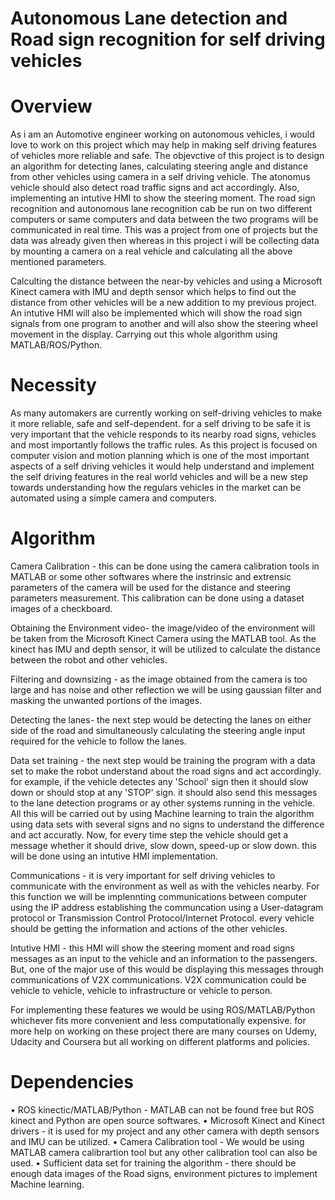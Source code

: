 # Autonomous Lane detection and Road sign recognition for self driving vehicles

# Overview

As i am an Automotive engineer working on autonomous vehicles, i would love to work on this project which may help in making self driving features of vehicles more reliable and safe. The objevctive of this project is to design an algorithm for detecting lanes, calculating steering angle and distance from other vehicles using camera in a self driving vehicle. The atonomus vehicle should also detect road traffic signs and act accordingly. Also, implementing an intutive HMI to show the steering moment.
The road sign recognition and autonomous lane recognition cab be run on two different computers or same computers and data between the two programs will be communicated in real time. This was a project from one of projects but the data was already given then whereas in this project i will be collecting data by mounting a camera on a real vehicle and calculating all the above mentioned parameters. 

Calculting the distance between the near-by vehicles and using a Microsoft Kinect camera with IMU and depth sensor which helps to find out the distance from other vehicles will be a new addition to my previous project.
An intutive HMI will also be implemented which will show the road sign signals from one program to another and will also show the steering wheel movement in the display.
Carrying out this whole algorithm using MATLAB/ROS/Python.

# Necessity

As many automakers are currently working on self-driving vehicles to make it more reliable, safe and self-dependent. for a self driving to be safe it is very important that the vehicle responds to its nearby road signs, vehicles and most importantly follows the traffic rules. As this project is focused on computer vision and motion planning which is one of the most important aspects of a self driving vehicles it would help understand and implement the self driving features in the real world vehicles and will be a new step towards understanding how the regulars vehicles in the market can be automated using a simple camera and computers. 

# Algorithm

Camera Calibration - this can be done using the camera calibration tools in MATLAB or some other softwares where the instrinsic and extrensic parameters of the camera will be used for the distance and steering parameters measurement. This calibration can be done using a dataset images of a checkboard.

Obtaining the Environment video- the image/video of the environment will be taken from the Microsoft Kinect Camera using the MATLAB tool. As the kinect has IMU and depth sensor, it will be utilized to calculate the distance between the robot and other vehicles.

Filtering and downsizing - as the image obtained from the camera is too large and has noise and other reflection we will be using gaussian filter and masking the unwanted portions of the images. 

Detecting the lanes- the next step would be detecting the lanes on either side of the road and simultaneously calculating the steering angle input required for the vehicle to follow the lanes. 

Data set training - the next step would be training the program with a data set to make the robot understand about the road signs and act accordingly. for example, if the vehicle detectes any 'School' sign then it should slow down or should stop at any 'STOP' sign. it should also send this messages to the lane detection programs or ay other systems running in the vehicle. All this will be carried out by using Machine learning to train the algorithm using data sets with several signs and no signs to understand the difference and act accuratly. Now, for every time step the vehicle should get a message whether it should drive, slow down, speed-up or slow down. this will be done using an intutive HMI implementation.

Communications - it is very important for self driving vehicles to communicate with the environment as well as with the vehicles nearby. For this function we will be implennting communications between computer using the IP address establishing the communcation using a User-datagram protocol or Transmission Control Protocol/Internet Protocol. every vehicle should be getting the information and actions of the other vehicles.

Intutive HMI - this HMI will show the steering moment and road signs messages as an input to the vehicle and an information to the passengers. But, one of the major use of this would be displaying this messages through communications of V2X communications. V2X communication could be vehicle to vehicle, vehicle to infrastructure or vehicle to person. 

For implementing these features we would be using ROS/MATLAB/Python whichever fits more convenient and less computationally expensive. for more help on working on these project there are many courses on Udemy, Udacity and Coursera but all working on different platforms and policies. 


# Dependencies

•	ROS kinectic/MATLAB/Python - MATLAB can not be found free but ROS kinect and Python are open source softwares.
•	Microsoft Kinect and Kinect drivers - it is used for my project and any other camera with depth sensors and IMU can be utilized.
•	Camera Calibration tool - We would be using MATLAB camera calibrartion tool but any other calibration tool can also be used.
•	Sufficient data set for training the algorithm - there should be enough data images of the Road signs, environment pictures to implement Machine learning. 
